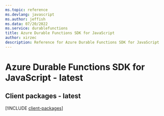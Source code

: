 ```yaml
---
ms.topic: reference
ms.devlang: javascript
ms.author: jeffish
ms.data: 07/20/2022
ms.service: durablefunctions
title: Azure Durable Functions SDK for JavaScript
author: xirzec
description: Reference for Azure Durable Functions SDK for JavaScript
---
```

# Azure Durable Functions SDK for JavaScript - latest

## Client packages - latest
[!INCLUDE [client-packages](durable-functions-client-index.md)]
